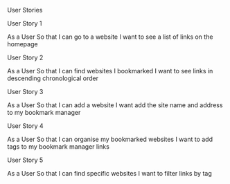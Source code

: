 User Stories

User Story 1

As a User
So that I can go to a website
I want to see a list of links on the homepage

User Story 2

As a User
So that I can find websites I bookmarked
I want to see links in descending chronological order

User Story 3

As a User
So that I can add a website
I want add the site name and address to my bookmark manager

User Story 4

As a User
So that I can organise my bookmarked websites
I want to add tags to my bookmark manager links

User Story 5

As a User
So that I can find specific websites
I want to filter links by tag
